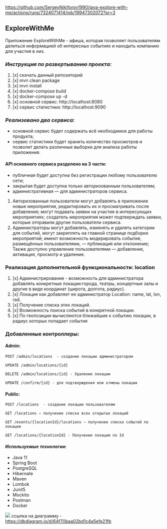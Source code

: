 https://github.com/SergeyNikiforov1990/java-explore-with-me/actions/runs/7324071414/job/19947302072?pr=3
## ExploreWithMe
Приложение ExploreWithMe - афиша, которая позволяет пользователям делиться информацией об интересных событиях и находить компанию для участия в них.

### **_Инструкция по развертыванию проекта:_**
1. [x] скачать данный репозиторий
2. [x] mvn clean package
3. [x] mvn install
4. [x] docker-compose build
5. [x] docker-compose up -d
6. [x] основной сервис: http://localhost:8080
7. [x] сервис статистики: http://localhost:9090

### _Реализовано два сервиса:_
* основной сервис будет содержать всё необходимое для работы продукта;
* сервис статистики будет хранить количество просмотров и позволит делать различные выборки для анализа работы приложения.

#### API основного сервиса разделено на 3 части:
- публичная будет доступна без регистрации любому пользователю сети;
- закрытая будет доступна только авторизованным пользователям;
- административная — для администраторов сервиса.

1. Авторизованные пользователи могут добавлять в приложение новые мероприятия, редактировать их и просматривать после добавления;
могут подавать заявки на участие в интересующих мероприятиях;
создатель мероприятия может подтверждать заявки, которые отправили другие пользователи сервиса.
2. Администраторы могут добавлять, изменять и удалять категории для событий, могут закреплять на главной странице подборки мероприятий;
имеют возможность модерировать события, размещённых пользователями, — публикация или отклонение;
Также доступно управление пользователями — добавление, активация, просмотр и удаление.


### Реализация дополнительной функциональности: location
1. [x] Администрирование - возможность для администратора добавлять конкретные локации:города, театры, концертные залы и другие в виде координат (широта, долгота, радиус).
2. [x] Локация как добавляет ее администратор Location: name, lat, lon, rad.
3. [x] Получение списка этих локаций.
4. [x] Возможность поиска событий в конкретной локации.
5. [x] По геопозиции вычисляются ближайшие к событию локации, в радиус которых попадает события

### Добавленные контроллеры:
#### Admin:
``` POST /admin/locations  - создание локации администратором ```

``` UPDATE /admin/locations/{id} ```

``` DELETE /admin/locations/{id} - Удаление локации ```

``` UPDATE /confirm/{id} - для подтверждения или отмены локации ```

#### Public:
``` POST /locations  - создание локации пользователем ```

``` GET /locations – получение списка всех открытых локаций ```

``` GET /events/{locationId}/locations – получение списка событий по локации ```

``` GET /locations/{locationId} - Получение локации по Id ```

#### _Используемые технологии:_
* Java 11
* Spring Boot
* PostgreSQL
* Hibernate
* Maven
* Lombok
* Junit5
* Mockito
* Postman
* Docker

![](schema.png)
ссылка на диаграмму - https://dbdiagram.io/d/64f70baa02bd1c4a5efe21fb
